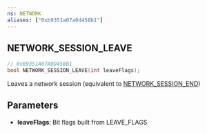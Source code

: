 ```yaml
---
ns: NETWORK
aliases: ["0xb9351a07a0d458b1"]
---
```

## NETWORK_SESSION_LEAVE

```c
// 0xB9351A07A0D458B1
bool NETWORK_SESSION_LEAVE(int leaveFlags);
```

Leaves a network session (equivalent to [NETWORK_SESSION_END](#_0xA02E59562D711006))


## Parameters
* **leaveFlags**: Bit flags built from LEAVE_FLAGS
